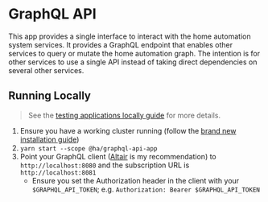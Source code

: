 # GraphQL API

This app provides a single interface to interact with the home automation system services. It provides a GraphQL endpoint that enables other services to query or mutate the home automation graph. The intention is for other services to use a single API instead of taking direct dependencies on several other services.

## Running Locally

> See the [testing applications locally guide](../../docs/testing-apps-locally.md) for more details.

1. Ensure you have a working cluster running (follow the [brand new installation guide](../../README.md))
1. `yarn start --scope @ha/graphql-api-app`
1. Point your GraphQL client ([Altair](https://altair.sirmuel.design/) is my recommendation) to `http://localhost:8080` and the subscription URL is `http://localhost:8081`
   - Ensure you set the Authorization header in the client with your `$GRAPHQL_API_TOKEN`; e.g. `Authorization: Bearer $GRAPHQL_API_TOKEN`
